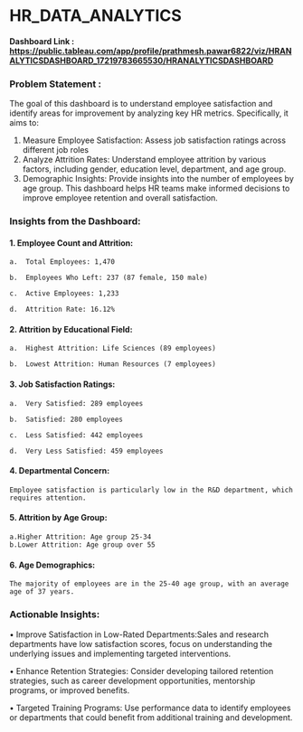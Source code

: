 

# HR_DATA_ANALYTICS

#### Dashboard Link : https://public.tableau.com/app/profile/prathmesh.pawar6822/viz/HRANALYTICSDASHBOARD_17219783665530/HRANALYTICSDASHBOARD


### Problem Statement :

The goal of this dashboard is to understand employee satisfaction and identify areas for improvement by analyzing key HR metrics. Specifically, it aims to:

1.	Measure Employee Satisfaction: Assess job satisfaction ratings across different job roles
2.	Analyze Attrition Rates: Understand employee attrition by various factors, including gender, education level, department, and age group.
3.	Demographic Insights: Provide insights into the number of employees by age group.
This dashboard helps HR teams make informed decisions to improve employee retention and overall satisfaction.




### Insights from the Dashboard:

#### 1.	Employee Count and Attrition:

    a.	Total Employees: 1,470

    b.	Employees Who Left: 237 (87 female, 150 male)

    c.	Active Employees: 1,233

    d.	Attrition Rate: 16.12%

#### 2.	Attrition by Educational Field:

    a.	Highest Attrition: Life Sciences (89 employees)

    b.	Lowest Attrition: Human Resources (7 employees)

#### 3.	Job Satisfaction Ratings:

    a.	Very Satisfied: 289 employees

    b.	Satisfied: 280 employees

    c.	Less Satisfied: 442 employees

    d.	Very Less Satisfied: 459 employees

#### 4.	Departmental Concern:

    Employee satisfaction is particularly low in the R&D department, which requires attention.

#### 5.	Attrition by Age Group:

    a.Higher Attrition: Age group 25-34
    b.Lower Attrition: Age group over 55
   
#### 6.	Age Demographics:

  	The majority of employees are in the 25-40 age group, with an average age of 37 years.



### Actionable Insights:

•	Improve Satisfaction in Low-Rated Departments:Sales and research departments have low satisfaction scores, focus on understanding the underlying issues and implementing targeted interventions.

•	Enhance Retention Strategies: Consider developing tailored retention strategies, such as career development opportunities, mentorship programs, or improved benefits.

•	Targeted Training Programs: Use performance data to identify employees or departments that could benefit from additional training and development.



